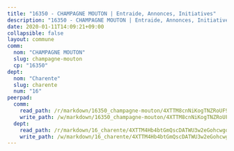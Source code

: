 ```yaml
---
title: "16350 - CHAMPAGNE MOUTON | Entraide, Annonces, Initiatives"
description: "16350 - CHAMPAGNE MOUTON | Entraide, Annonces, Initiatives"
date: 2020-01-11T14:09:21+09:00
collapsible: false
layout: commune
comm:
  nom: "CHAMPAGNE MOUTON"
  slug: champagne-mouton
  cp: "16350"
dept:
  nom: "Charente"
  slug: charente
  num: "16"
peerpad:
  comm:
    read_path: /r/markdown/16350_champagne-mouton/4XTTM8cnNiKogTNZRoUF9faz6dL1WgcjLf5d5ZEadAgAV6sbu
    write_path: /w/markdown/16350_champagne-mouton/4XTTM8cnNiKogTNZRoUF9faz6dL1WgcjLf5d5ZEadAgAV6sbu-K3TgU6TXSG8M2prmHPMdjSFiKB3a3gYFePN433jPQ4XEy3AzGhfmMwSWzL87MFHfaAVpHJwiNEKhV2aFVZ6pKZmyjpG8o4jHp3DLekgRJCzPyj2ojbPnvi6KHNrQHKtzcm9JNqbD
  dept:
    read_path: /r/markdown/16_charente/4XTTM4Hb4btGmQscDATWU3w2eGohcwgqasCDtGWVahJnAEsq8
    write_path: /w/markdown/16_charente/4XTTM4Hb4btGmQscDATWU3w2eGohcwgqasCDtGWVahJnAEsq8-K3TgU9zhAjxEMbYrSr9VB24idAgS7xBryN3TjEsJmsrToRfRc8PWUu9zDXmtMXWLR7TNqZhAPJFsnJ4QbuWpLJvHpyW2q8LZxtsaakTfiMdj4HFsc11ZXzpn4aT8zYKZzSLwV1CA
---
```


